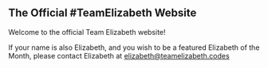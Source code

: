 The Official #TeamElizabeth Website
-----------------------------------

Welcome to the official Team Elizabeth website!

If your name is also Elizabeth, and you wish to be a featured Elizabeth of the Month, please contact Elizabeth at elizabeth@teamelizabeth.codes

